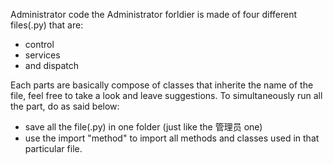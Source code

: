 Administrator code
the Administrator forldier is made of four different files(.py) that are:
  - control
  - services
  - and dispatch
  
 Each parts are basically compose of classes that inherite the name of the file, feel free to take a look and leave suggestions.
 To simultaneously run all the part, do as said below:
  - save all the file(.py) in one folder (just like the 管理员 one)
  - use the import "method" to import all methods and classes used in that particular file.
